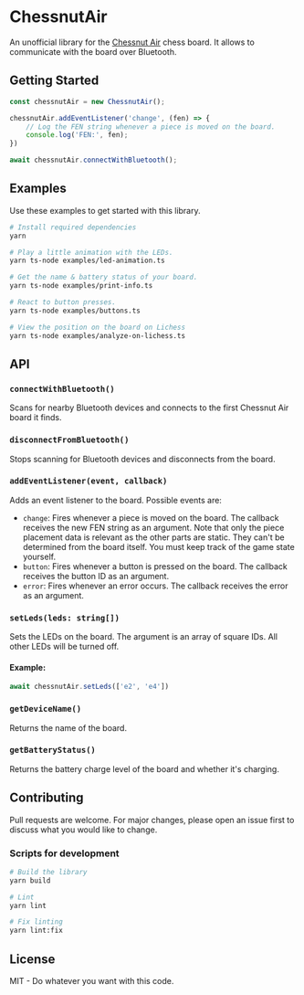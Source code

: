 # ChessnutAir

An unofficial library for the [Chessnut Air](https://www.chessnutech.com/products/chessnut-air) chess board. It allows
to communicate with the board over Bluetooth.

## Getting Started

```ts
const chessnutAir = new ChessnutAir();

chessnutAir.addEventListener('change', (fen) => {
    // Log the FEN string whenever a piece is moved on the board.
    console.log('FEN:', fen);
})

await chessnutAir.connectWithBluetooth();
```

## Examples

Use these examples to get started with this library.

```sh
# Install required dependencies
yarn

# Play a little animation with the LEDs.
yarn ts-node examples/led-animation.ts

# Get the name & battery status of your board.
yarn ts-node examples/print-info.ts

# React to button presses.
yarn ts-node examples/buttons.ts

# View the position on the board on Lichess
yarn ts-node examples/analyze-on-lichess.ts
```

## API

### `connectWithBluetooth()`

Scans for nearby Bluetooth devices and connects to the first Chessnut Air board it finds.

### `disconnectFromBluetooth()`

Stops scanning for Bluetooth devices and disconnects from the board.

### `addEventListener(event, callback)`

Adds an event listener to the board. Possible events are:

- `change`: Fires whenever a piece is moved on the board. The callback receives the new FEN string as an argument.
Note that only the piece placement data is relevant as the other parts are static. They can't be determined from
the board itself. You must keep track of the game state yourself.
- `button`: Fires whenever a button is pressed on the board. The callback receives the button ID as an argument.
- `error`: Fires whenever an error occurs. The callback receives the error as an argument.

### `setLeds(leds: string[])`

Sets the LEDs on the board. The argument is an array of square IDs. All other LEDs will be turned off.

#### Example:

```ts
await chessnutAir.setLeds(['e2', 'e4'])
```

### `getDeviceName()`

Returns the name of the board.

### `getBatteryStatus()`

Returns the battery charge level of the board and whether it's charging.

## Contributing

Pull requests are welcome. For major changes, please open an issue first to discuss what you would like to change.

### Scripts for development

```sh
# Build the library
yarn build

# Lint
yarn lint

# Fix linting
yarn lint:fix
```

## License

MIT - Do whatever you want with this code.
